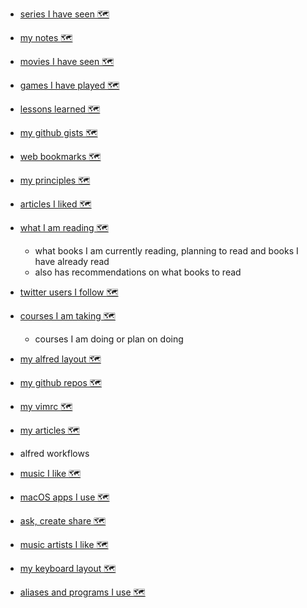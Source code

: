 - [series I have seen 🗺️](https://my.mindnode.com/4LzYV6VP45QhdDW7acxxxt7iFrfJbjR7CKz2GQat)


- [my notes 🗺️](https://my.mindnode.com/4gWrZs1WYDYbuxaBm9NsxKchqDt1qV7nCy4LxH2Z)


- [movies I have seen 🗺️](https://my.mindnode.com/HQmSoYxMqR5xzzqF6rBejv8ftkVtWGTq34spJqyD)


- [games I have played 🗺️](https://my.mindnode.com/p2uXbTppku2BpKpqVg7ssA3Dgshyy2zGNhUUDW71#780.7,-926.2,2)


- [lessons learned 🗺️](https://my.mindnode.com/sHq5NqTst6fViAbzCwM6zQVqywUxiZqTMxUWU2Rz)


- [my github gists 🗺️](https://my.mindnode.com/pW28cpz22qz4hsSHAGzixsSLkWCRrzQfTtUC85tL)


- [web bookmarks 🗺️](https://my.mindnode.com/kL6z7YcRCypY231XFThBsoYMKyxbUA3yyzQcgVg7)


- [my principles 🗺️](https://my.mindnode.com/sfakbTEBDL9NyeEAyQ1CnGppSitxsvdqU6G6Lw1b)


- [articles I liked 🗺️](https://my.mindnode.com/qVGMak6nNCFxh5YxUGR3z6RKrmVNP6sr1Pk721FB)


- [what I am reading 🗺️](https://my.mindnode.com/8GW6QgSxXt1SLzd7Z6tzmEP3noRz1a3kDezFnrom#-358.5,-1557.3,1)
  - what books I am currently reading, planning to read and books I have already read  
  - also has recommendations on what books to read


- [twitter users I follow 🗺️](https://my.mindnode.com/iUzQpCVgEqpPxCrWBUKXUX9zAEd9AsvvAm3L3aFC)


- [courses I am taking 🗺️](https://my.mindnode.com/VKaHpAvYpsQ4NpLF7m6x5jbxp1di9BjbztqpbaNB)
  - courses I am doing or plan on doing


- [my alfred layout 🗺️](https://my.mindnode.com/TzQ2EjrCiyJsCqRotJmqujhinDZ49C31Xb4bisM6)


- [my github repos 🗺️](https://my.mindnode.com/ZKGETDkUaQUsL3q8q9z788CxG84oEHgDiT79GuzX)


- [my vimrc 🗺️](https://my.mindnode.com/EPJxCtfjuZJGz5TTHiwTyshmUUBfwRpVyH4BvQj2)


- [my articles 🗺️](https://my.mindnode.com/2YJ1yeqHkxaBMHKDPC1k2Ripxpx9Ne7ULk4rfh3H#114.2,-459.4,2)


- alfred workflows


- [music I like 🗺️](https://my.mindnode.com/gNxq3RNbBdjaBwGDXyUKhLpaf3yPRqws2p9CqpCD#443.0,257.3,2)


- [macOS apps I use 🗺️](https://my.mindnode.com/R3rsy7p4juS3HxxwQvrCE6oiMbY6aefKshMX2Qwh)


- [ask, create share 🗺️](https://my.mindnode.com/1DaYyunYm1xwFUHZ9VjpcPSXcpK3ndAkWsb76Kbz)


- [music artists I like 🗺️](https://my.mindnode.com/hFXXqZLJitAvi3eRPEMyxZpRMaxuXs5BaiYzynMG#710.3,-909.5,0)


- [my keyboard layout 🗺️](https://my.mindnode.com/aGPrpzjuxth5dqytYpTzts9PZWKMFydgGt1Sjddz)


- [aliases and programs I use 🗺️](https://my.mindnode.com/jGwmewTqeqrXyRkupzgqqVD2zC7yTczxwgw5QTCq#2042.0,-672.4,1)

